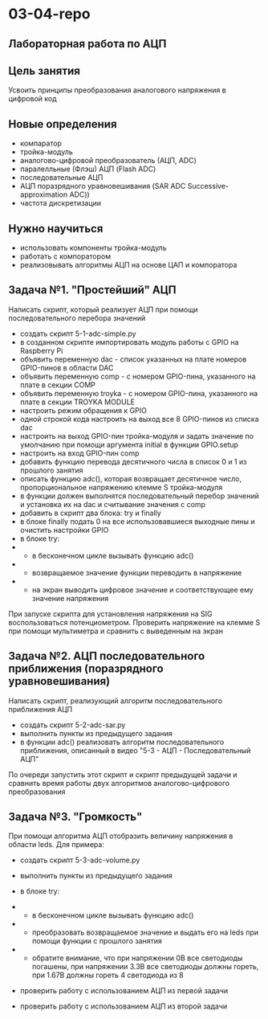 # 03-04-repo

## Лабораторная работа по АЦП
## Цель занятия
Усвоить принципы преобразования аналогового напряжения в цифровой код

## Новые определения
* компаратор
* тройка-модуль
* аналогово-цифровой преобразователь (АЦП, ADC)
* паралелльные (Флэш) АЦП (Flash ADC)
* последовательные АЦП
* АЦП поразрядного уравновешивания (SAR ADC Successive-approximation ADC))
* частота дискретизации

## Нужно научиться
* использовать компоненты тройка-модуль
* работать с компоратором
* реализовывать алгоритмы АЦП на основе ЦАП и компоратора


## Задача №1. "Простейший" АЦП
Написать скрипт, который реализует АЦП при помощи последовательного перебора значений

* создать скрипт 5-1-adc-simple.py
* в созданном скрипте импортировать модуль работы с GPIO на Raspberry Pi
* объявить переменную dac - список указанных на плате номеров GPIO-пинов в области DAC
* объявить переменную comp - c номером GPIO-пина, указанного на плате в секции COMP
* объявить переменную troyka - c номером GPIO-пина, указанного на плате в секции TROYKA MODULE
* настроить режим обращения к GPIO
* одной строкой кода настроить на выход все 8 GPIO-пинов из списка dac
* настроить на выход GPIO-пин тройка-модуля и задать значение по умолчанию при помощи аргумента initial в функции GPIO.setup
* настроить на вход GPIO-пин comp
* добавить функцию перевода десятичного числа в список 0 и 1 из прошлого занятия
* описать функцию adc(), которая возвращает десятичное число, пропорциональное напряжению клемме S тройка-модуля
* в функции должен выполнятся последовательный перебор значений и установка их на dac и считывание значения с comp
* добавить в скрипт два блока: try и finally
* в блоке finally подать 0 на все использовавшиеся выходные пины и очистить настройки GPIO
* в блоке try:
* * в бесконечном цикле вызывать функцию adc()
* * возвращаемое значение функции переводить в напряжение
* * на экран выводить цифровое значение и соответствующее ему значение напряжения

При запуске скрипта для установления напряжения на SIG воспользоваться потенциометром. Проверить напряжение на клемме S при помощи мультиметра и сравнить с выведенным на экран


## Задача №2. АЦП последовательного приближения (поразрядного уравновешивания)
Написать скрипт, реализующий алгоритм последовательного приближения АЦП

* создать скрипт 5-2-adc-sar.py
* выполнить пункты из предыдущего задания
* в функции adc() реализовать алгоритм последовательного приближения, описанный в видео "5-3 - АЦП - Последовательный АЦП"

По очереди запустить этот скрипт и скрипт предыдущей задачи и сравнить время работы двух алгоритмов аналогово-цифрового преобразования


## Задача №3. "Громкость"
При помощи алгоритма АЦП отобразить величину напряжения в области leds. Для примера:

* создать скрипт 5-3-adc-volume.py
* выполнить пункты из предыдущего задания
* в блоке try:
* * в бесконечном цикле вызывать функцию adc()
* * преобразовать возвращаемое значение и выдать его на leds при помощи функции c прошлого занятия
* * обратите внимание, что при напряжении 0В все светодиоды погашены, при напряжении 3.3В все светодиоды должны гореть, при 1.67В должны гореть 4 светодиода из 8

* проверить работу с использованием АЦП из первой задачи
* проверить работу с использованием АЦП из второй задачи